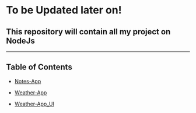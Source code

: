 # To be Updated later on!
## This repository will contain all my project on NodeJs

---
## Table of Contents  
*    [Notes-App](https://github.com/Kunal1358/Notes-App)   
* [Weather-App](https://github.com/Kunal1358/Weather-App)  

* [Weather-App_UI](https://github.com/Kunal1358/Weather-App-UI)

  
